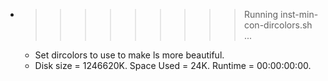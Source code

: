 * >>>>>>>>> Running inst-min-con-dircolors.sh ...
  * Set dircolors to use  to make ls more beautiful.
  * Disk size = 1246620K. Space Used = 24K. Runtime = 00:00:00:00.
